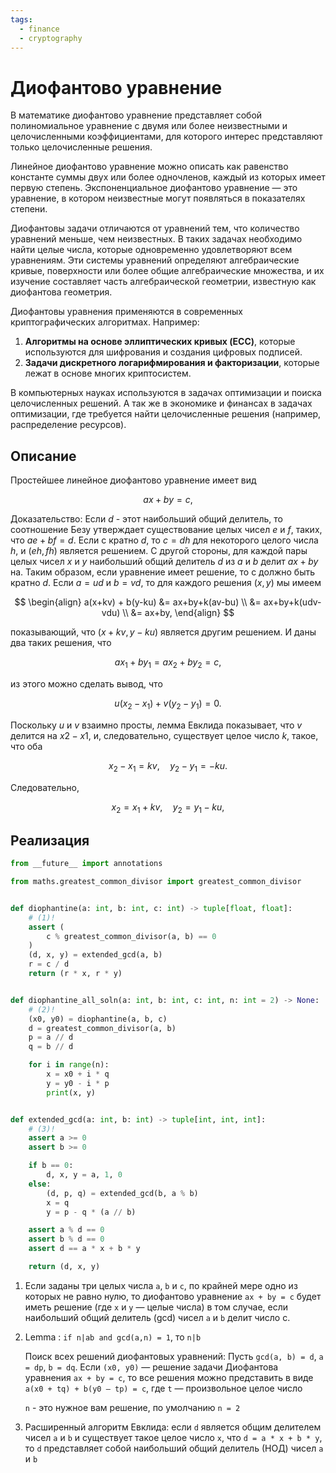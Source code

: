 ```yaml
---
tags:
  - finance
  - cryptography
---
```


# Диофантово уравнение

В математике диофантово уравнение представляет собой полиномиальное уравнение с двумя или более неизвестными и целочисленными коэффициентами, для которого интерес представляют только целочисленные решения.

Линейное диофантово уравнение можно описать как равенство константе суммы двух или более одночленов, каждый из которых имеет первую степень. Экспоненциальное диофантово уравнение — это уравнение, в котором неизвестные могут появляться в показателях степени.

Диофантовы задачи отличаются от уравнений тем, что количество уравнений меньше, чем неизвестных. В таких задачах необходимо найти целые числа, которые одновременно удовлетворяют всем уравнениям. Эти системы уравнений определяют алгебраические кривые, поверхности или более общие алгебраические множества, и их изучение составляет часть алгебраической геометрии, известную как диофантова геометрия.

Диофантовы уравнения применяются в современных криптографических алгоритмах. Например:

1. __Алгоритмы на основе эллиптических кривых (ECC)__, которые используются для шифрования и создания цифровых подписей.
2. __Задачи дискретного логарифмирования и факторизации__, которые лежат в основе многих криптосистем.

В компьютерных науках используются в задачах оптимизации и поиска целочисленных решений. А так же в экономике и финансах в задачах оптимизации, где требуется найти целочисленные решения (например, распределение ресурсов).

## Описание

Простейшее линейное диофантово уравнение имеет вид

$$ ax+by=c, $$

Доказательство: Если $d$ - этот наибольший общий делитель, то соотношение Безу утверждает существование целых чисел $e$ и $f$, таких, что $ae + bf = d$. Если c кратно $d$, то $c = dh$ для некоторого целого числа $h$, и $(eh, fh)$ является решением. С другой стороны, для каждой пары целых чисел $x$ и $y$ наибольший общий делитель $d$ из $a$ и $b$ делит $ax + by$ на. Таким образом, если уравнение имеет решение, то c должно быть кратно $d$. Если $a = ud$ и $b = vd$, то для каждого решения $(x, y)$ мы имеем

$$ \begin{align}
a(x+kv) + b(y-ku) &= ax+by+k(av-bu) \\
&= ax+by+k(udv-vdu) \\
&= ax+by,
\end{align} $$

показывающий, что $(x + kv, y − ku)$ является другим решением. И даны два таких решения, что

$$ ax_1 + by_1 = ax_2 + by_2 = c, $$

из этого можно сделать вывод, что

$$ u(x_2 - x_1) + v(y_2 - y_1) = 0. $$

Поскольку $u$ и $v$ взаимно просты, лемма Евклида показывает, что $v$ делится на $x2 − x1$, и, следовательно, существует целое число $k$, такое, что оба

$$ x_2 - x_1 = kv, \quad y_2 - y_1 = -ku. $$

Следовательно,

$$ x_2 = x_1 + kv, \quad y_2 = y_1 - ku, $$

## Реализация

```python title="python"
from __future__ import annotations

from maths.greatest_common_divisor import greatest_common_divisor


def diophantine(a: int, b: int, c: int) -> tuple[float, float]:
    # (1)!
    assert (
        c % greatest_common_divisor(a, b) == 0
    )
    (d, x, y) = extended_gcd(a, b)
    r = c / d
    return (r * x, r * y)


def diophantine_all_soln(a: int, b: int, c: int, n: int = 2) -> None:
    # (2)!
    (x0, y0) = diophantine(a, b, c)
    d = greatest_common_divisor(a, b)
    p = a // d
    q = b // d

    for i in range(n):
        x = x0 + i * q
        y = y0 - i * p
        print(x, y)


def extended_gcd(a: int, b: int) -> tuple[int, int, int]:
    # (3)!
    assert a >= 0
    assert b >= 0

    if b == 0:
        d, x, y = a, 1, 0
    else:
        (d, p, q) = extended_gcd(b, a % b)
        x = q
        y = p - q * (a // b)

    assert a % d == 0
    assert b % d == 0
    assert d == a * x + b * y

    return (d, x, y)
```

1.  Если заданы три целых числа `a`, `b` и `c`, по крайней мере одно из которых не равно нулю, 
    то диофантово уравнение `ax + by = c` будет иметь решение (где `x` и `y` — целые числа) в том случае, если наибольший общий делитель (gcd) чисел `a` и `b` делит число c.

2.  Lemma : `if n|ab and gcd(a,n) = 1`, то `n|b`

    Поиск всех решений диофантовых уравнений:  Пусть `gcd(a, b) = d`, `a = dp`, `b = dq`. Если `(x0, y0)` — решение задачи Диофантова уравнения `ax + by = c`, то все решения можно представить в виде `a(x0 + tq) + b(y0 – tp) = c`, где `t` — произвольное целое число
    
    `n` - это нyжное вам решение, по умолчанию `n = 2`
    
3.  Расширенный алгоритм Евклида: если `d` является общим делителем чисел `a` и `b` и существует такое целое число `x`, что `d = a * x + b * y`, то `d` представляет собой наибольший общий делитель (НОД) чисел `a` и `b`
